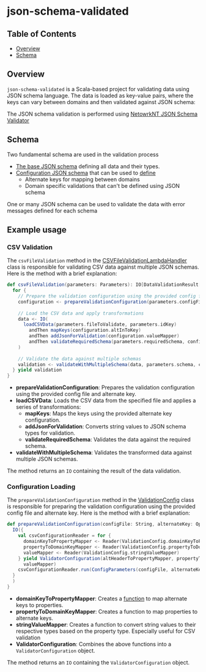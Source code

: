 # json-schema-validated

## Table of Contents
- [Overview](#overview)
- [Schema](#schema)

## Overview

`json-schema-validated` is a Scala-based project for validating data using JSON schema language. The data is loaded as key-value pairs, where the keys can vary between domains and then validated against JSON schema:  

The JSON schema validation is performed using [NetowrkNT JSON Schema Validator](http://github.com/networknt/json-schema-validator)

## Schema
Two fundamental schema are used in the validation process 
- [The base JSON schema](src/main/resources/organisationBase.json) defining all data and their types.
- [Configuration JSON schema](src/main/resources/config.json) that can be used to [define](src/main/scala/validation/PackageClasses.scala#L15)
  - Alternate keys for mapping between domains
  - Domain specific validations that can't be defined using JSON schema

One or many JSON schema can be used to validate the data with error messages defined for each schema
## Example usage

### CSV Validation

The `csvFileValidation` method in the [CSVFileValidationLambdaHandler](src/main/scala/validation/examples/CSVFileValidationLambdaHandler.scala) class is responsible for validating CSV data against multiple JSON schemas. Here is the method with a brief explanation:

```scala
def csvFileValidation(parameters: Parameters): IO[DataValidationResult[List[RowData]]] = {
  for {
    // Prepare the validation configuration using the provided config file and alternate key
    configuration <- prepareValidationConfiguration(parameters.configFile, parameters.alternateKey)
    
    // Load the CSV data and apply transformations
    data <- IO(
      loadCSVData(parameters.fileToValidate, parameters.idKey)
        andThen mapKeys(configuration.altInToKey)
        andThen addJsonForValidation(configuration.valueMapper)
        andThen validateRequiredSchema(parameters.requiredSchema, configuration.keyToAltIn)
    )
    
    // Validate the data against multiple schemas
    validation <- validateWithMultipleSchema(data, parameters.schema, configuration.keyToAltIn)
  } yield validation
}
```

- **prepareValidationConfiguration**: Prepares the validation configuration using the provided config file and alternate key.
- **loadCSVData**: Loads the CSV data from the specified file and applies a series of transformations:
    - **mapKeys**: Maps the keys using the provided alternate key configuration.
    - **addJsonForValidation**: Converts string values to JSON schema types for validation.
    - **validateRequiredSchema**: Validates the data against the required schema.
- **validateWithMultipleSchema**: Validates the transformed data against multiple JSON schemas.

The method returns an `IO` containing the result of the data validation.

### Configuration Loading

The `prepareValidationConfiguration` method in the [ValidationConfig](src/main/scala/validation/config/ValidationConfig.scala) class is responsible for preparing the validation configuration using the provided config file and alternate key. Here is the method with a brief explanation:

```scala
def prepareValidationConfiguration(configFile: String, alternateKey: Option[String]): IO[ValidatorConfiguration] = {
  IO({
    val csvConfigurationReader = for {
      domainKeyToPropertyMapper <- Reader(ValidationConfig.domainKeyToPropertyMapper)
      propertyToDomainKeyMapper <- Reader(ValidationConfig.propertyToDomainKeyMapper)
      valueMapper <- Reader(ValidationConfig.stringValueMapper)
    } yield ValidatorConfiguration(altHeaderToPropertyMapper, propertyToAltHeaderMapper,
      valueMapper)
    csvConfigurationReader.run(ConfigParameters(configFile, alternateKey, "organisationBase.json", decodeConfig(configFile)))
  }
  ) 
}
```

- **domainKeyToPropertyMapper**: Creates a [function](main/src/main/scala/validation/config/ValidationConfig.scala#L34C3-L42C45) to map alternate keys to properties.
- **propertyToDomainKeyMapper**: Creates a function to map properties to alternate keys.
- **stringValueMapper**: Creates a function to convert string values to their respective types based on the property type. Especially useful for CSV validation
- **ValidatorConfiguration**: Combines the above functions into a `ValidatorConfiguration` object.
 

The method returns an `IO` containing the `ValidatorConfiguration` object.
